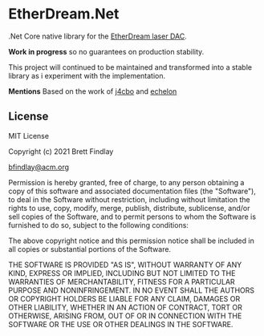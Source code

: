 # EtherDream.Net


.Net Core native library for the [EtherDream laser DAC](http://ether-dream.com/).

**Work in progress** so no guarantees on production stability.

This project will continued to be maintained and transformed into a stable library as i experiment with the implementation.


**Mentions**
Based on the work of [j4cbo](https://github.com/j4cbo/j4cDAC/) and [echelon](https://github.com/echelon)

License
-------
MIT License

Copyright (c) 2021 Brett Findlay

bfindlay@acm.org

Permission is hereby granted, free of charge, to any person obtaining a copy
of this software and associated documentation files (the "Software"), to deal
in the Software without restriction, including without limitation the rights
to use, copy, modify, merge, publish, distribute, sublicense, and/or sell
copies of the Software, and to permit persons to whom the Software is
furnished to do so, subject to the following conditions:

The above copyright notice and this permission notice shall be included in all
copies or substantial portions of the Software.

THE SOFTWARE IS PROVIDED "AS IS", WITHOUT WARRANTY OF ANY KIND, EXPRESS OR
IMPLIED, INCLUDING BUT NOT LIMITED TO THE WARRANTIES OF MERCHANTABILITY,
FITNESS FOR A PARTICULAR PURPOSE AND NONINFRINGEMENT. IN NO EVENT SHALL THE
AUTHORS OR COPYRIGHT HOLDERS BE LIABLE FOR ANY CLAIM, DAMAGES OR OTHER
LIABILITY, WHETHER IN AN ACTION OF CONTRACT, TORT OR OTHERWISE, ARISING FROM,
OUT OF OR IN CONNECTION WITH THE SOFTWARE OR THE USE OR OTHER DEALINGS IN THE
SOFTWARE.
